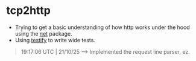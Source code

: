 # tcp2http
- Trying to get a basic understanding of how http works under the hood using the [net](https://pkg.go.dev/net) package.
- Using [testify](https://github.com/stretchr/testify) to write wide tests.

> 19:17:06 UTC | 21/10/25 --> Implemented the request line parser, ez.
